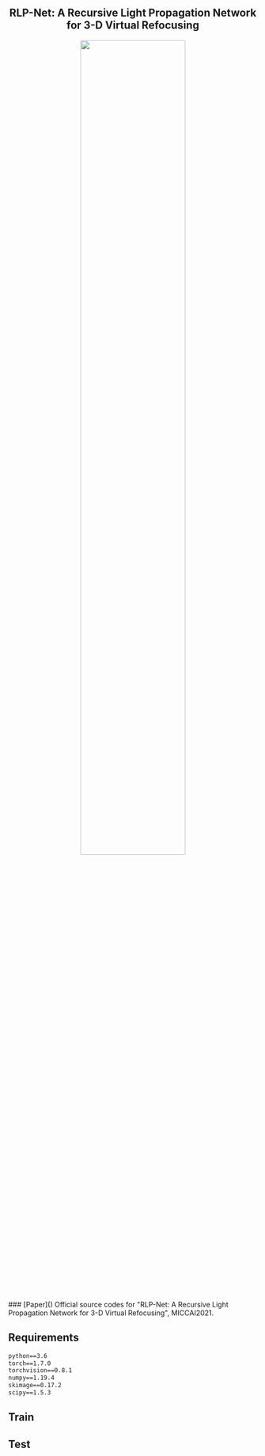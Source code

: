 <h2 align="center">RLP-Net: A Recursive Light Propagation Network for 3-D Virtual Refocusing</h2>
<p align="center">
<img width="65%" src="demo/RLPnet_demo_final_210617.gif">
</p>
### [Paper]()
Official source codes for "RLP-Net: A Recursive Light Propagation Network for 3-D Virtual Refocusing", MICCAI2021.


## Requirements
```markdown
python==3.6
torch==1.7.0
torchvision==0.8.1
numpy==1.19.4
skimage==0.17.2
scipy==1.5.3
```

## Train

## Test

